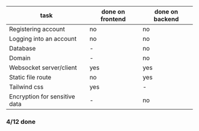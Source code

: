| task | done on frontend | done on backend |
|----------------|---------------|---------------|
|Registering account| no| no |
|Logging into an account| no| no |
|Database| - | no |
|Domain| - | no |
|Websocket server/client| yes | yes |
|Static file route| no| yes |
|Tailwind css| yes | - |
|Encryption for sensitive data| -| no |

### 4/12 done
